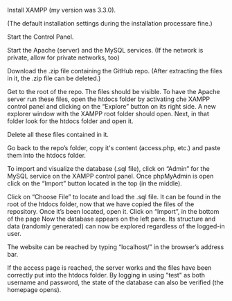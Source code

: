 Install XAMPP (my version was 3.3.0).

(The default installation settings during the installation processare fine.)

Start the Control Panel.

Start the Apache (server) and the MySQL services.
(If the network is private, allow for private networks, too)

Download the .zip file containing the GitHub repo.
(After extracting the files in it, the .zip file can be deleted.)

Get to the root of the repo. The files should be visible.
To have the Apache server run these files, open the htdocs folder by activating che XAMPP control panel and clicking on the “Explore” button on its right side.
A new explorer window with the XAMPP root folder should open. Next, in that folder look for the htdocs folder and open it.

Delete all these files contained in it.

Go back to the repo’s folder, copy it's content (access.php, etc.) and paste them into the htdocs folder.

To import and visualize the database (.sql file), click on “Admin” for the MySQL service on the XAMPP control panel.
Once phpMyAdmin is open click on the “Import” button located in the top (in the middle).

Click on “Choose File” to locate and load the .sql file. It can be found in the root of the htdocs folder, now that we have copied the files of the repository.
Once it’s been located, open it.
Click on “Import”, in the bottom of the page
Now the database appears on the left pane.
Its structure and data (randomly generated) can now be explored regardless of the logged-in user.

The website can be reached by typing “localhost/” in the browser’s address bar.

If the access page is reached, the server works and the files have been correctly put into the htdocs folder.
By logging in using "test" as both username and password, the state of the database can also be verified (the homepage opens).
